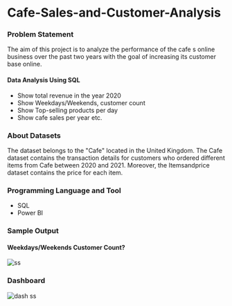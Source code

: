 # Cafe-Sales-and-Customer-Analysis
### Problem Statement
The aim of this project is to analyze the performance of the cafe s online business over the past two years with the goal of increasing its customer base online. 
#### Data Analysis Using SQL 
* Show total revenue in the year 2020
* Show Weekdays/Weekends, customer count
* Show Top-selling products per day
* Show cafe sales per year etc.

### About Datasets
The dataset belongs to the "Cafe" located in the United Kingdom.
The Cafe dataset contains the transaction details for customers who ordered different items from Cafe between 2020 and 2021. Moreover, the Itemsandprice dataset contains the price for each item.

### Programming Language and Tool
* SQL
* Power BI

### Sample Output
#### Weekdays/Weekends Customer Count?

  ![ss](https://user-images.githubusercontent.com/93597510/215139471-ee6d9726-6a07-4e81-b6eb-1863c33f9af9.png)
  
### Dashboard

  ![dash ss](https://user-images.githubusercontent.com/93597510/215140776-4e73a895-e7dd-45fc-91ae-d2edc7e3154c.png)
